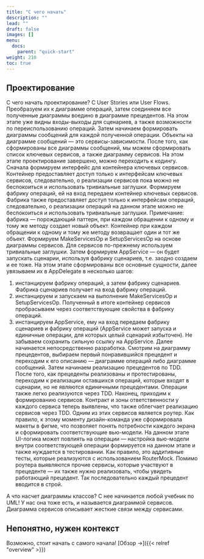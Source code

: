 ```yaml
---
title: "С чего начать"
description: ""
lead: ""
draft: false
images: []
menu:
  docs:
    parent: "quick-start"
weight: 210
toc: true
---
```


## Проектирование

С чего начать проектирование? С User Stories или User Flows. Преобразуем их к диаграмме операций, затем соединяем все полученные диаграммы воедино в диаграмме прецедентов. На этом этапе уже видны входы-выходы для сценариев, а также возможности по переиспользованию операций.
Затем начинаем формировать диаграммы сообщений для каждой полученной операции. Объекты на диаграмме сообщений — это сервисы-зависимости. После того, как сформированы все диаграммы сообщений, мы можем сформировать список ключевых сервисов, а также диаграмму сервисов. На этом этапе проектирование завершено,  можно переходить к кодингу.
Сначала формируем интерфейс для контейнера ключевых сервисов. Контейнер предоставляет доступ только к интерфейсам ключевых сервисов, следовательно, о реализации сервисов пока можно не беспокоиться и использовать тривиальные заглушки.
Формируем фабрику операций, ей на вход передаем контейнер ключевых сервисов. Фабрика также предоставляет доступ только к интерфейсам операций, следовательно, о реализации операций на данном этапе можно не беспокоиться и использовать тривиальные заглушки.
Примечание: фабрика — порождающий паттерн, при каждом обращении к одному и тому же методу создает новый объект. Контейнер при каждом обращении  к одному и тому же методу возвращает один и тот же объект.
Формируем MakeServicesOp и SetupServicesOp на основе диаграммы сервисов. Для сервисов по-прежнему используем тривиальные заглушки. Затем формируем AppService — он будет запускать сценарии, используя фабрику сценариев, т.е. заодно создаем и ее тоже. На этом этапе сформированы все основные сущности, далее увязываем их в AppDelegate в несколько шагов:
1. инстанцируем фабрику операций, а затем фабрику сценариев. Фабрика сценариев получает на вход фабрику операций.
2. инстанцируем и запускаем на выполнение MakeServicesOp и SetupServicesOp. Полученный в итоге контейнер сервисов пробрасываем через соответствующие свойства в фабрику операций.
3. инстанцируем AppService, ему на вход передаем фабрику сценариев и фабрику операций (AppService может запуска и единичные операции, для которых целый сценарий избыточен). Не забываем сохранить сильную ссылку на AppService.
Далее начинается непосредственно разработка. Смотрим на диаграмму прецедентов, выбираем первый понравившийся прецедент и переходим к его описанию — диаграмме операций либо диаграмме сообщений. Затем начинаем реализацию прецедентов по TDD. После того, как прецеденты реализованы и протестированы, переходим к реализации оставшихся операций, которые входят в сценарии, но не являются единичными прецедентами. Операции также легко реализуются через TDD. Наконец, приходим к формированию сервисов.
Контракт и зоны ответственности у каждого сервиса теперь выявлены, что также облегчает реализацию сервисов через TDD. Одним из этих сервисов является роутер.  Как правило, к этому моменту дизайн-команда уже сформировала макеты в фигме, что позволяет понять потребности каждого экрана и сформировать соответствующие вью-модели. На данном этапе UI-логика может повлиять на операции — настройка вью-модели внутри соответствующей операции формируется на данном этапе и также нуждается в тестировании. Как правило, это аддитивные тесты, которые реализуются с использованием RouterMock. Помимо роутера выявляются прочие сервисы, которые участвуют в прецеденте — их также нужно реализовать, чтобы увидеть работающий прецедент. Так последовательно каждый прецедент вводится в строй.

А что насчет диаграммы классов? С нее начинается любой учебник по UML!  У нас она тоже есть, и называется диаграммой сервисов. Диаграмма сервисов описывает жесткие связи между сервисами.

## Непонятно, нужен контекст

Возможно, стоит начать с самого начала! [Обзор →]({{< relref "overview" >}})
